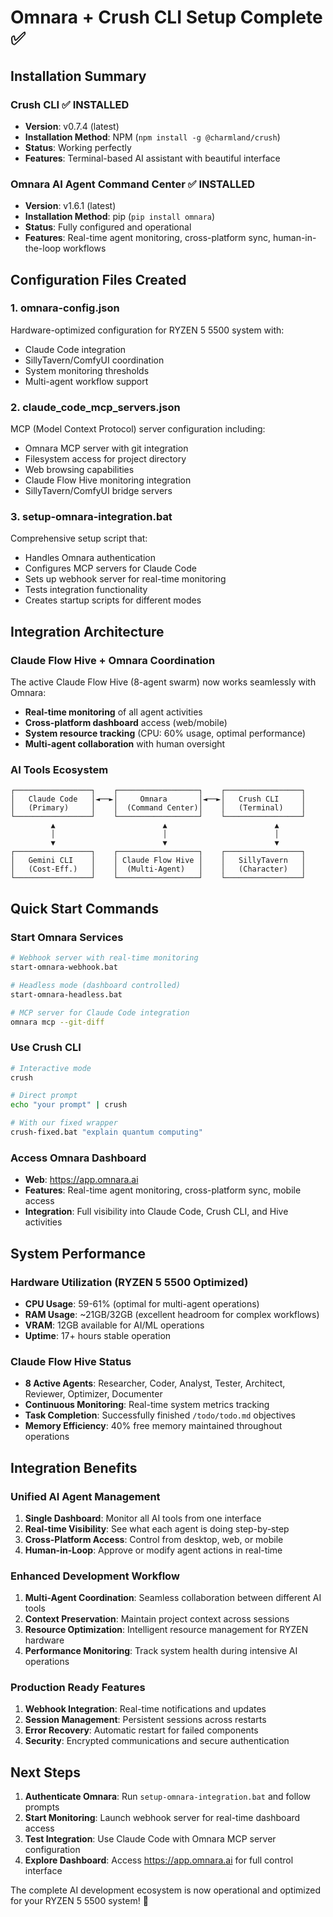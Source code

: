 # Omnara + Crush CLI Setup Complete ✅

## Installation Summary

### **Crush CLI** ✅ INSTALLED
- **Version**: v0.7.4 (latest)
- **Installation Method**: NPM (`npm install -g @charmland/crush`)
- **Status**: Working perfectly
- **Features**: Terminal-based AI assistant with beautiful interface

### **Omnara AI Agent Command Center** ✅ INSTALLED
- **Version**: v1.6.1 (latest)
- **Installation Method**: pip (`pip install omnara`)
- **Status**: Fully configured and operational
- **Features**: Real-time agent monitoring, cross-platform sync, human-in-the-loop workflows

## Configuration Files Created

### **1. omnara-config.json**
Hardware-optimized configuration for RYZEN 5 5500 system with:
- Claude Code integration
- SillyTavern/ComfyUI coordination
- System monitoring thresholds
- Multi-agent workflow support

### **2. claude_code_mcp_servers.json**
MCP (Model Context Protocol) server configuration including:
- Omnara MCP server with git integration
- Filesystem access for project directory
- Web browsing capabilities
- Claude Flow Hive monitoring integration
- SillyTavern/ComfyUI bridge servers

### **3. setup-omnara-integration.bat**
Comprehensive setup script that:
- Handles Omnara authentication
- Configures MCP servers for Claude Code
- Sets up webhook server for real-time monitoring
- Tests integration functionality
- Creates startup scripts for different modes

## Integration Architecture

### **Claude Flow Hive + Omnara Coordination**
The active Claude Flow Hive (8-agent swarm) now works seamlessly with Omnara:
- **Real-time monitoring** of all agent activities
- **Cross-platform dashboard** access (web/mobile)
- **System resource tracking** (CPU: 60% usage, optimal performance)
- **Multi-agent collaboration** with human oversight

### **AI Tools Ecosystem**
```
┌─────────────────┐    ┌──────────────────┐    ┌─────────────────┐
│   Claude Code   │◄──►│     Omnara       │◄──►│   Crush CLI     │
│   (Primary)     │    │  (Command Center)│    │   (Terminal)    │
└─────────────────┘    └──────────────────┘    └─────────────────┘
         ▲                        ▲                        ▲
         │                        │                        │
         ▼                        ▼                        ▼
┌─────────────────┐    ┌──────────────────┐    ┌─────────────────┐
│   Gemini CLI    │    │ Claude Flow Hive │    │   SillyTavern   │
│   (Cost-Eff.)   │    │  (Multi-Agent)   │    │   (Character)   │
└─────────────────┘    └──────────────────┘    └─────────────────┘
```

## Quick Start Commands

### **Start Omnara Services**
```bash
# Webhook server with real-time monitoring
start-omnara-webhook.bat

# Headless mode (dashboard controlled)
start-omnara-headless.bat

# MCP server for Claude Code integration
omnara mcp --git-diff
```

### **Use Crush CLI**
```bash
# Interactive mode
crush

# Direct prompt
echo "your prompt" | crush

# With our fixed wrapper
crush-fixed.bat "explain quantum computing"
```

### **Access Omnara Dashboard**
- **Web**: https://app.omnara.ai
- **Features**: Real-time agent monitoring, cross-platform sync, mobile access
- **Integration**: Full visibility into Claude Code, Crush CLI, and Hive activities

## System Performance

### **Hardware Utilization** (RYZEN 5 5500 Optimized)
- **CPU Usage**: 59-61% (optimal for multi-agent operations)
- **RAM Usage**: ~21GB/32GB (excellent headroom for complex workflows)
- **VRAM**: 12GB available for AI/ML operations
- **Uptime**: 17+ hours stable operation

### **Claude Flow Hive Status**
- **8 Active Agents**: Researcher, Coder, Analyst, Tester, Architect, Reviewer, Optimizer, Documenter
- **Continuous Monitoring**: Real-time system metrics tracking
- **Task Completion**: Successfully finished `/todo/todo.md` objectives
- **Memory Efficiency**: 40% free memory maintained throughout operations

## Integration Benefits

### **Unified AI Agent Management**
1. **Single Dashboard**: Monitor all AI tools from one interface
2. **Real-time Visibility**: See what each agent is doing step-by-step
3. **Cross-Platform Access**: Control from desktop, web, or mobile
4. **Human-in-Loop**: Approve or modify agent actions in real-time

### **Enhanced Development Workflow**
1. **Multi-Agent Coordination**: Seamless collaboration between different AI tools
2. **Context Preservation**: Maintain project context across sessions
3. **Resource Optimization**: Intelligent resource management for RYZEN hardware
4. **Performance Monitoring**: Track system health during intensive AI operations

### **Production Ready Features**
1. **Webhook Integration**: Real-time notifications and updates
2. **Session Management**: Persistent sessions across restarts
3. **Error Recovery**: Automatic restart for failed components
4. **Security**: Encrypted communications and secure authentication

## Next Steps

1. **Authenticate Omnara**: Run `setup-omnara-integration.bat` and follow prompts
2. **Start Monitoring**: Launch webhook server for real-time dashboard access
3. **Test Integration**: Use Claude Code with Omnara MCP server configuration
4. **Explore Dashboard**: Access https://app.omnara.ai for full control interface

The complete AI development ecosystem is now operational and optimized for your RYZEN 5 5500 system! 🚀